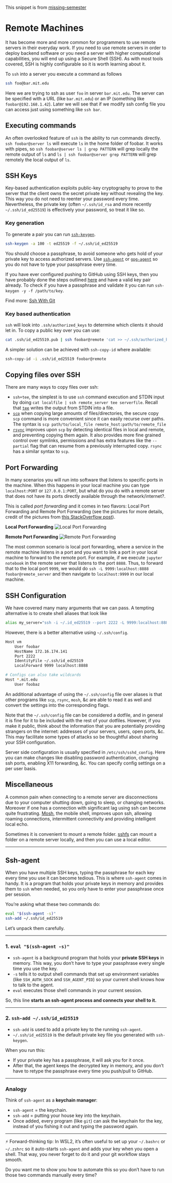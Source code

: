 This snippet is from [missing-semester](https://missing.csail.mit.edu/2020/command-line/)
# Remote Machines

It has become more and more common for programmers to use remote servers in their everyday work. If you need to use remote servers in order to deploy backend software or you need a server with higher computational capabilities, you will end up using a Secure Shell (SSH). As with most tools covered, SSH is highly configurable so it is worth learning about it.

To `ssh` into a server you execute a command as follows

```bash
ssh foo@bar.mit.edu
```

Here we are trying to ssh as user `foo` in server `bar.mit.edu`.
The server can be specified with a URL (like `bar.mit.edu`) or an IP (something like `foobar@192.168.1.42`). Later we will see that if we modify ssh config file you can access just using something like `ssh bar`.

## Executing commands

An often overlooked feature of `ssh` is the ability to run commands directly.
`ssh foobar@server ls` will execute `ls` in the home folder of foobar.
It works with pipes, so `ssh foobar@server ls | grep PATTERN` will grep locally the remote output of `ls` and `ls | ssh foobar@server grep PATTERN` will grep remotely the local output of `ls`.


## SSH Keys

Key-based authentication exploits public-key cryptography to prove to the server that the client owns the secret private key without revealing the key. This way you do not need to reenter your password every time. Nevertheless, the private key (often `~/.ssh/id_rsa` and more recently `~/.ssh/id_ed25519`) is effectively your password, so treat it like so.

### Key generation

To generate a pair you can run [`ssh-keygen`](https://www.man7.org/linux/man-pages/man1/ssh-keygen.1.html).
```bash
ssh-keygen -a 100 -t ed25519 -f ~/.ssh/id_ed25519
```
You should choose a passphrase, to avoid someone who gets hold of your private key to access authorized servers. Use [`ssh-agent`](https://www.man7.org/linux/man-pages/man1/ssh-agent.1.html) or [`gpg-agent`](https://linux.die.net/man/1/gpg-agent) so you do not have to type your passphrase every time.

If you have ever configured pushing to GitHub using SSH keys, then you have probably done the steps outlined [here](https://help.github.com/articles/connecting-to-github-with-ssh/) and have a valid key pair already. To check if you have a passphrase and validate it you can run `ssh-keygen -y -f /path/to/key`.

Find more: [Ssh With Git](../../Git/RemoteCommands.md)

### Key based authentication

`ssh` will look into `.ssh/authorized_keys` to determine which clients it should let in. To copy a public key over you can use:

```bash
cat .ssh/id_ed25519.pub | ssh foobar@remote 'cat >> ~/.ssh/authorized_keys'
```

A simpler solution can be achieved with `ssh-copy-id` where available:

```bash
ssh-copy-id -i .ssh/id_ed25519 foobar@remote
```

## Copying files over SSH

There are many ways to copy files over ssh:

- `ssh+tee`, the simplest is to use `ssh` command execution and STDIN input by doing `cat localfile | ssh remote_server tee serverfile`. Recall that [`tee`](https://www.man7.org/linux/man-pages/man1/tee.1.html) writes the output from STDIN into a file.
- [`scp`](https://www.man7.org/linux/man-pages/man1/scp.1.html) when copying large amounts of files/directories, the secure copy `scp` command is more convenient since it can easily recurse over paths. The syntax is `scp path/to/local_file remote_host:path/to/remote_file`
- [`rsync`](https://www.man7.org/linux/man-pages/man1/rsync.1.html) improves upon `scp` by detecting identical files in local and remote, and preventing copying them again. It also provides more fine grained control over symlinks, permissions and has extra features like the `--partial` flag that can resume from a previously interrupted copy. `rsync` has a similar syntax to `scp`.

## Port Forwarding

In many scenarios you will run into software that listens to specific ports in the machine. When this happens in your local machine you can type `localhost:PORT` or `127.0.0.1:PORT`, but what do you do with a remote server that does not have its ports directly available through the network/internet?.

This is called _port forwarding_ and it
comes in two flavors: Local Port Forwarding and Remote Port Forwarding (see the pictures for more details, credit of the pictures from [this StackOverflow post](https://unix.stackexchange.com/questions/115897/whats-ssh-port-forwarding-and-whats-the-difference-between-ssh-local-and-remot)).

**Local Port Forwarding**
![Local Port Forwarding](./img/local.png)

**Remote Port Forwarding**
![Remote Port Forwarding](./img/remote.png)

The most common scenario is local port forwarding, where a service in the remote machine listens in a port and you want to link a port in your local machine to forward to the remote port. For example, if we execute  `jupyter notebook` in the remote server that listens to the port `8888`. Thus, to forward that to the local port `9999`, we would do `ssh -L 9999:localhost:8888 foobar@remote_server` and then navigate to `localhost:9999` in our local machine.


## SSH Configuration

We have covered many many arguments that we can pass. A tempting alternative is to create shell aliases that look like
```bash
alias my_server="ssh -i ~/.id_ed25519 --port 2222 -L 9999:localhost:8888 foobar@remote_server"
```

However, there is a better alternative using `~/.ssh/config`.

```bash
Host vm
    User foobar
    HostName 172.16.174.141
    Port 2222
    IdentityFile ~/.ssh/id_ed25519
    LocalForward 9999 localhost:8888

# Configs can also take wildcards
Host *.mit.edu
    User foobaz
```

An additional advantage of using the `~/.ssh/config` file over aliases  is that other programs like `scp`, `rsync`, `mosh`, &c are able to read it as well and convert the settings into the corresponding flags.


Note that the `~/.ssh/config` file can be considered a dotfile, and in general it is fine for it to be included with the rest of your dotfiles. However, if you make it public, think about the information that you are potentially providing strangers on the internet: addresses of your servers, users, open ports, &c. This may facilitate some types of attacks so be thoughtful about sharing your SSH configuration.

Server side configuration is usually specified in `/etc/ssh/sshd_config`. Here you can make changes like disabling password authentication, changing ssh ports, enabling X11 forwarding, &c. You can specify config settings on a per user basis.

## Miscellaneous

A common pain when connecting to a remote server are disconnections due to your computer shutting down, going to sleep, or changing networks. Moreover if one has a connection with significant lag using ssh can become quite frustrating. [Mosh](https://mosh.org/), the mobile shell, improves upon ssh, allowing roaming connections, intermittent connectivity and providing intelligent local echo.

Sometimes it is convenient to mount a remote folder. [sshfs](https://github.com/libfuse/sshfs) can mount a folder on a remote server
locally, and then you can use a local editor.

---

## Ssh-agent
When you have multiple SSH keys, typing the passphrase for each key every time you use it can become tedious. This is where `ssh-agent` comes in handy. It is a program that holds your private keys in memory and provides them to `ssh` when needed, so you only have to enter your passphrase once per session.

You’re asking what these two commands do:

```bash
eval "$(ssh-agent -s)"
ssh-add ~/.ssh/id_ed25519
```

Let’s unpack them carefully.

---

### 1. `eval "$(ssh-agent -s)"`

* `ssh-agent` is a background program that holds your **private SSH keys** in memory.
  This way, you don’t have to type your passphrase every single time you use the key.
* `-s` tells it to output shell commands that set up environment variables (like `SSH_AUTH_SOCK` and `SSH_AGENT_PID`) so your current shell knows how to talk to the agent.
* `eval` executes those shell commands in your current session.

So, this line **starts an ssh-agent process and connects your shell to it.**

---

### 2. `ssh-add ~/.ssh/id_ed25519`

* `ssh-add` is used to add a private key to the running `ssh-agent`.
* `~/.ssh/id_ed25519` is the default private key file you generated with `ssh-keygen`.

When you run this:

* If your private key has a passphrase, it will ask you for it once.
* After that, the agent keeps the decrypted key in memory, and you don’t have to retype the passphrase every time you push/pull to GitHub.

---

### Analogy

Think of `ssh-agent` as a **keychain manager**:

* `ssh-agent` = the keychain.
* `ssh-add` = putting your house key into the keychain.
* Once added, every program (like `git`) can ask the keychain for the key, instead of you fishing it out and typing the password again.

---

⚡ Forward-thinking tip: In WSL2, it’s often useful to set up your `~/.bashrc` or `~/.zshrc` so it auto-starts `ssh-agent` and adds your key when you open a shell. That way, you never forget to do it and your git workflow stays smooth.

Do you want me to show you how to automate this so you don’t have to run those two commands manually every time?
